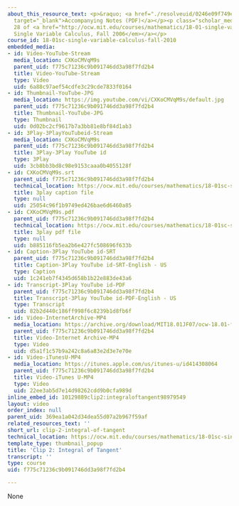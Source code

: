 ```yaml
---
about_this_resource_text: <p>&raquo; <a href="./resolveuid/0246e09f749e8f2c509f5e9e5fab9818"
  target="_blank">Accompanying Notes (PDF)</a></p><p class="scholar_medsm">From Lecture
  28 of <a href="http://ocw.mit.edu/courses/mathematics/18-01-single-variable-calculus-fall-2006/video-lectures/"><em>18.01
  Single Variable Calculus, Fall 2006</em></a></p>
course_id: 18-01sc-single-variable-calculus-fall-2010
embedded_media:
- id: Video-YouTube-Stream
  media_location: CXKoCMVqM9s
  parent_uid: f775c71236c9b091746dd3a98f7fd2b4
  title: Video-YouTube-Stream
  type: Video
  uid: 6a88c97aef54cdfe3c29cde7833f0164
- id: Thumbnail-YouTube-JPG
  media_location: https://img.youtube.com/vi/CXKoCMVqM9s/default.jpg
  parent_uid: f775c71236c9b091746dd3a98f7fd2b4
  title: Thumbnail-YouTube-JPG
  type: Thumbnail
  uid: 0d02bc2cf9617b7a3bb81e8bf84d1ab3
- id: 3Play-3PlayYouTubeid-Stream
  media_location: CXKoCMVqM9s
  parent_uid: f775c71236c9b091746dd3a98f7fd2b4
  title: 3Play-3Play YouTube id
  type: 3Play
  uid: 3cb8bb3bd8c98e9153caaa0b4055128f
- id: CXKoCMVqM9s.srt
  parent_uid: f775c71236c9b091746dd3a98f7fd2b4
  technical_location: https://ocw.mit.edu/courses/mathematics/18-01sc-single-variable-calculus-fall-2010/unit-4-techniques-of-integration/part-a-trigonometric-powers-trigonometric-substitution-and-completing-the-square/session-71-integrals-involving-secant-cosecant-and-cotangent/clip-2-integral-of-tangent/CXKoCMVqM9s.srt
  title: 3play caption file
  type: null
  uid: 25054c96f1b9749ed426bae6d6460a85
- id: CXKoCMVqM9s.pdf
  parent_uid: f775c71236c9b091746dd3a98f7fd2b4
  technical_location: https://ocw.mit.edu/courses/mathematics/18-01sc-single-variable-calculus-fall-2010/unit-4-techniques-of-integration/part-a-trigonometric-powers-trigonometric-substitution-and-completing-the-square/session-71-integrals-involving-secant-cosecant-and-cotangent/clip-2-integral-of-tangent/CXKoCMVqM9s.pdf
  title: 3play pdf file
  type: null
  uid: b885116fb5ea2b6e427fc508696f633b
- id: Caption-3Play YouTube id-SRT
  parent_uid: f775c71236c9b091746dd3a98f7fd2b4
  title: Caption-3Play YouTube id-SRT-English - US
  type: Caption
  uid: 1c241eb7f4345d658b1b22e883de43a6
- id: Transcript-3Play YouTube id-PDF
  parent_uid: f775c71236c9b091746dd3a98f7fd2b4
  title: Transcript-3Play YouTube id-PDF-English - US
  type: Transcript
  uid: 82b2d440c186ff998f6c8239b1d8fb6f
- id: Video-InternetArchive-MP4
  media_location: https://archive.org/download/MIT18.01JF07/ocw-18.01-f07-lec28_300k.mp4
  parent_uid: f775c71236c9b091746dd3a98f7fd2b4
  title: Video-Internet Archive-MP4
  type: Video
  uid: d5a1f1c57b9a242c8a6a83e2d3e7e70e
- id: Video-iTunesU-MP4
  media_location: https://itunes.apple.com/us/itunes-u/id414308064
  parent_uid: f775c71236c9b091746dd3a98f7fd2b4
  title: Video-iTunes U-MP4
  type: Video
  uid: 22ee3ab5d7e14d98262cdd9b0cfa989d
inline_embed_id: 10129889clip2:integraloftangent98979549
layout: video
order_index: null
parent_uid: 369ea1a042d34dea55d07a2b967f59af
related_resources_text: ''
short_url: clip-2-integral-of-tangent
technical_location: https://ocw.mit.edu/courses/mathematics/18-01sc-single-variable-calculus-fall-2010/unit-4-techniques-of-integration/part-a-trigonometric-powers-trigonometric-substitution-and-completing-the-square/session-71-integrals-involving-secant-cosecant-and-cotangent/clip-2-integral-of-tangent
template_type: thumbnail_popup
title: 'Clip 2: Integral of Tangent'
transcript: ''
type: course
uid: f775c71236c9b091746dd3a98f7fd2b4

---
```

None